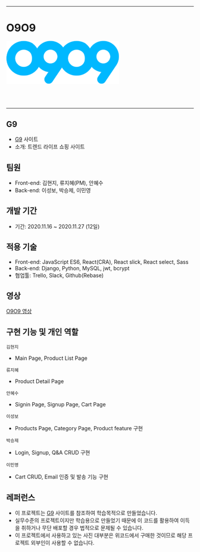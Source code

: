 ##

---

# O9O9

<img src='doc/O9O9.png' alt='logo'>

<br><br>

---

## G9

- [G9](https://www.g9.co.kr/) 사이트
- 소개: 트렌드 라이프 쇼핑 사이트

## 팀원

- Front-end: 김현지, 류지혜(PM), 안혜수
- Back-end: 이성보, 박승제, 이민영

## 개발 기간

- 기간: 2020.11.16 ~ 2020.11.27 (12일)

## 적용 기술

- Front-end: JavaScript ES6, React(CRA), React slick, React select, Sass
- Back-end: Django, Python, MySQL, jwt, bcrypt
- 협업툴: Trello, Slack, Github(Rebase)



## 영상

[O9O9 영상](https://www.youtube.com/watch?v=cxB3ZeLKA88&feature=emb_title)

## 구현 기능 및 개인 역할

`김현지`

- Main Page, Product List Page

`류지혜`

- Product Detail Page

`안혜수`

- Signin Page, Signup Page, Cart Page

`이성보`

- Products Page, Category Page, Product feature 구현

 `박승제`

 - Login, Signup, Q&A CRUD 구현

 `이민영`

 - Cart CRUD, Email 인증 및 발송 기능 구현





## 레퍼런스

- 이 프로젝트는 [G9](https://www.g9.co.kr/) 사이트를 참조하여 학습목적으로 만들었습니다.
- 실무수준의 프로젝트이지만 학습용으로 만들었기 때문에 이 코드를 활용하여 이득을 취하거나 무단 배포할 경우 법적으로 문제될 수 있습니다.
- 이 프로젝트에서 사용하고 있는 사진 대부분은 위코드에서 구매한 것이므로 해당 프로젝트 외부인이 사용할 수 없습니다.
